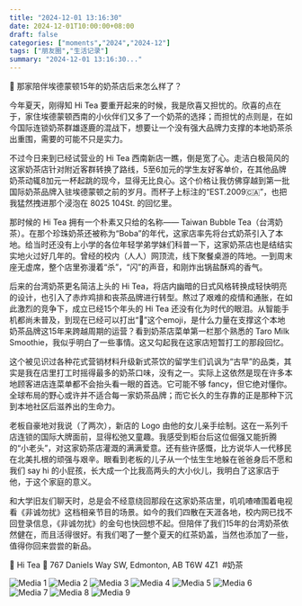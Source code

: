 ```yaml
---
title: "2024-12-01 13:16:30"
date: 2024-12-01T10:00:00+08:00
draft: false
categories: ["moments","2024","2024-12"]
tags: ["朋友圈","生活记录"]
summary: "2024-12-01 13:16:30..."
---
```


🧋 那家陪伴埃德蒙顿15年的奶茶店后来怎么样了？

今年夏天，刚得知 Hi Tea 要重开起来的时候，我是欣喜又担忧的。欣喜的点在于，家住埃德蒙顿西南的小伙伴们又多了一个奶茶的选择；而担忧的点则是，在如今国际连锁奶茶群雄逐鹿的混战下，想要让一个没有强大品牌力支撑的本地奶茶杀出重围，需要的可能不只是实力。

不过今日来到已经试营业的 Hi Tea 西南新店一瞧，倒是宽了心。走洁白极简风的这家奶茶店针对附近客群转换了路线，5至6加元的学生友好客单价，在其他品牌奶茶动辄8加元一杯起跳的现今，显得无比良心。这个价格让我仿佛穿越到第一批国际奶茶品牌入驻埃德蒙顿之前的岁月。而杯子上标注的“EST.2009🇨🇦”，也把我猛然拽进那个浸泡在 8025 104St. 的回忆里。

那时候的 Hi Tea 拥有一个朴素又只给的名称—— Taiwan Bubble Tea（台湾奶茶）。在那个珍珠奶茶还被称为“Boba”的年代，这家店率先将台式奶茶引入了本地。给当时还没有上小学的各位年轻学弟学妹们科普一下，这家奶茶店也是结结实实地火过好几年的。曾经的校内（人人）网顶流，线下聚餐桌游的阵地。一到周末座无虚席，整个店里弥漫着“杀”，“闪”的声音，和刚炸出锅盐酥鸡的香气。

后来的台湾奶茶更名简洁上头的 Hi Tea，将店内幽暗的日式风格转换成轻快明亮的设计，也引入了赤炸鸡排和丧茶品牌进行转型。熬过了艰难的疫情和通胀，在如此激烈的竞争下，成立已经15个年头的 Hi Tea 还没有化为时代的眼泪。从智能手机都尚未普及，到现在已经可以打出“🧋”这个emoji，是什么力量在支撑这个本地奶茶品牌这15年来跨越周期的运营？看到奶茶店菜单第一栏那个熟悉的 Taro Milk Smoothie，我似乎明白了一些事情。这又勾起我在这家店短暂打工的那段回忆。

这个被见识过各种花式营销材料升级新式茶饮的留学生们讥讽为“古早”的品类，其实是我在店里打工时摇得最多的奶茶口味，没有之一。实际上这依然是现在许多本地顾客进店连菜单都不会抬头看一眼的首选。它可能不够 fancy，但它绝对懂你。全球布局的野心或许并不适合每一家奶茶品牌；而它长久的生存靠的正是那种下沉到本地社区后滋养出的生命力。

老板自豪地对我说（了两次），新店的 Logo 由他的女儿亲手绘制。这在一系列千店连锁的国际大牌面前，显得松弛又童趣。我感受到柜台后这位倔强又能折腾的“小老头”，对这家奶茶店灌溉的满满爱意。还有些许感慨，比方说华人一代移民在北美扎根的顽强与艰辛。眼看到老板的儿子从一个怯生生地躲在爸爸身后不愿和我们 say hi 的小屁孩，长大成一个比我高两头的大小伙儿，我明白了这家店于他，于这个家庭的意义。

和大学旧友们聊天时，总是会不经意绕回那段在这家奶茶店里，叽叽喳喳围着电视看《非诚勿扰》这档相亲节目的场景。如今的我们四散在天涯各地，校内网已找不回登录信息，《非诚勿扰》的金句也快回想不起。但陪伴了我们15年的台湾奶茶依然健在，而且活得很好。有我们喝了一整个夏天的红茶奶盖，当然也添加了一些，值得你回来尝尝的新品。

🧋 Hi Tea
📍 767 Daniels Way SW, Edmonton, AB T6W 4Z1
​
​#奶茶

![Media 1](/Moments/photos/2024-12-01/202412011316300.jpg)
![Media 2](/Moments/photos/2024-12-01/202412011316301.jpg)
![Media 3](/Moments/photos/2024-12-01/202412011316302.jpg)
![Media 4](/Moments/photos/2024-12-01/202412011316303.jpg)
![Media 5](/Moments/photos/2024-12-01/202412011316304.jpg)
![Media 6](/Moments/photos/2024-12-01/202412011316305.jpg)
![Media 7](/Moments/photos/2024-12-01/202412011316306.jpg)
![Media 8](/Moments/photos/2024-12-01/202412011316307.jpg)
![Media 9](/Moments/photos/2024-12-01/202412011316308.jpg)

